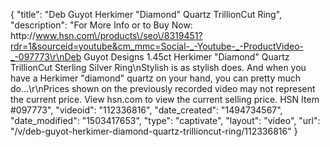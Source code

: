 {
    "title": "Deb Guyot Herkimer \"Diamond\" Quartz TrillionCut Ring",
    "description": "For More Info or to Buy Now: http:\/\/www.hsn.com\/products\/seo\/8319451?rdr=1&sourceid=youtube&cm_mmc=Social-_-Youtube-_-ProductVideo-_-097773\r\nDeb Guyot Designs 1.45ct Herkimer \"Diamond\" Quartz TrillionCut Sterling Silver Ring\nStylish is as stylish does. And when you have a Herkimer \"diamond\" quartz on your hand, you can pretty much do...\r\nPrices shown on the previously recorded video may not represent the current price.  View hsn.com to view the current selling price. HSN Item #097773",
    "videoid": "112336816",
    "date_created": "1494734567",
    "date_modified": "1503417653",
    "type": "captivate",
    "layout": "video",
    "url": "\/v\/deb-guyot-herkimer-diamond-quartz-trillioncut-ring\/112336816"
}